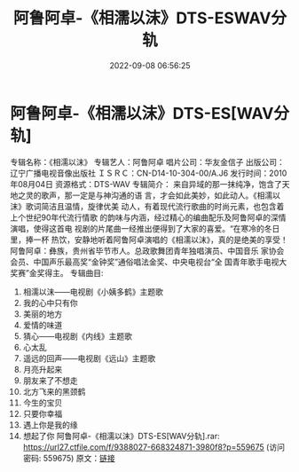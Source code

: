 ﻿---
title: 阿鲁阿卓-《相濡以沫》DTS-ESWAV分轨
date: 2022-09-08 06:56:25
categories: DTS多声道制作
tags: 华语中文
---
# 阿鲁阿卓-《相濡以沫》DTS-ES[WAV分轨]

专辑名称：《相濡以沫》
专辑艺人：阿鲁阿卓
唱片公司：华友金信子
出版公司：辽宁广播电视音像出版社
ＩＳＲＣ：CN-D14-10-304-00/A.J6
发行时间：2010年08月04日
资源格式：DTS-WAV
专辑简介：
来自异域的那一抹纯净，饱含了天地之灵的歌声，那一定是与神沟通的语
言，才会如此美妙，如此动人。《相濡以沫》歌词简洁且温情，旋律优美
动人，有着现代流行歌曲的时尚元素，也包含着上个世纪90年代流行情歌
的韵味与内涵，经过精心的编曲配乐及阿鲁阿卓的深情演唱，使得这首电
视剧的片尾曲一经推出便得到了大家的喜爱。“在寒冷的冬日里，捧一杯
热饮，安静地听着阿鲁阿卓演唱的《相濡以沫》，真的是绝美的享受！
阿鲁阿卓：彝族，贵州省毕节市人。总政歌舞团青年独唱演员、中国音乐
家协会会员、中国声乐最高奖“金钟奖”通俗唱法金奖、中央电视台“全
国青年歌手电视大奖赛”金奖得主。
专辑曲目:
01. 相濡以沫——电视剧《小姨多鹤》主题歌
02. 我的心中只有你
03. 美丽的地方
04. 爱情的味道
05. 猜心——电视剧《内线》主题歌
06. 心太乱
07. 遥远的回声——电视剧《远山》主题歌
08. 月亮升起来
09. 朋友来了不想走
10. 北方飞来的黑颈鹤
11. 今生的宝贝
12. 只要你幸福
13. 遇上你是我的缘
14. 想起了你
阿鲁阿卓-《相濡以沫》DTS-ES[WAV分轨].rar: https://url27.ctfile.com/f/9388027-668324871-3980f8?p=559675
(访问密码: 559675)
原文：[链接](https://blog.sina.com.cn/s/blog_1647c7e7601030zal.html)